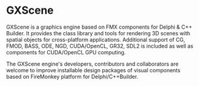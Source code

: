 # GXScene
GXScene is a graphics engine based on FMX components for Delphi &amp; C++ Builder. 
It provides the class library and tools for rendering 3D scenes 
with spatial objects for cross-platform applications. 
Additional support of CG, FMOD, BASS, ODE, NGD, CUDA/OpenCL, GR32, SDL2 is included
as well as components for CUDA/OpenCL GPU computing. 

The GXScene engine's developers, contributors and collaborators are welcome 
to improve installable design packages of visual components 
based on FireMonkey platform for Delphi/C++Builder.
